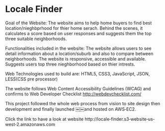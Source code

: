 # Locale Finder

Goal of the Website:
The website aims to help home buyers to find best location/nieghbprhood for thier home serach.
Behind the scenes, it calculates a score based on user responses and suggests them the top three suitable neighborhoods. 

Functionalities included in the website:
The website allows users to see detail information about a location/suburb and also to compare between neighborhoods.
The website is responsive, accessible and available.
Suggests users top three nieghborhood based on thier intrests.

Web Technologies used to build are:
HTML5, CSS3, JavaScript, JSON, LESS(CSS pre processor)

The website follows Web Content Accessibility Guidelines (WCAG) and confirms to Web Developer Checklist http://webdevchecklist.com/ 

This project followed the whole web process from vision to site design then development and finally launched
￼￼and hosted on AWS‐EC2.

Click the link to have a look at website http://locale‐finder.s3‐website‐us‐west‐2.amazonaws.com

